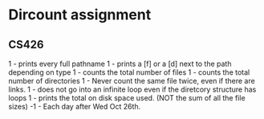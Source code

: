 # Dircount assignment
## CS426

1 - prints every full pathname
1 - prints a [f] or a [d] next to the path depending on type
1 - counts the total number of files
1 - counts the total number of directories
1 - Never count the same file twice, even if there are links.
1 - does not go into an infinite loop even if the diretcory structure has loops
1 - prints the total on disk space used. (NOT the sum of all the file sizes)
-1 - Each day after Wed Oct 26th.

